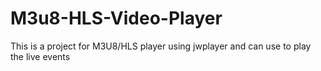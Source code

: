 # M3u8-HLS-Video-Player
This is a project for M3U8/HLS player using jwplayer and can use to play the live events 
